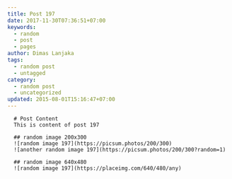 ```yaml
---
title: Post 197
date: 2017-11-30T07:36:51+07:00
keywords:
  - random
  - post
  - pages
author: Dimas Lanjaka
tags:
  - random post
  - untagged
category:
  - random post
  - uncategorized
updated: 2015-08-01T15:16:47+07:00
---
```


      # Post Content
      This is content of post 197

      ## random image 200x300
      ![random image 197](https://picsum.photos/200/300)
      ![another random image 197](https://picsum.photos/200/300?random=1)

      ## random image 640x480
      ![random image 197](https://placeimg.com/640/480/any)
      